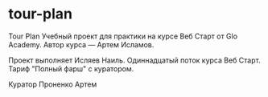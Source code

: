 # tour-plan

Tour Plan
Учебный проект для практики на курсе Веб Старт от Glo Academy. Автор курса — Артем Исламов.

Проект выполняет
Исляев Наиль. Одиннадцатый поток курса Веб Старт. Тариф "Полный фарш" с куратором.

Куратор
Проненко Артем

